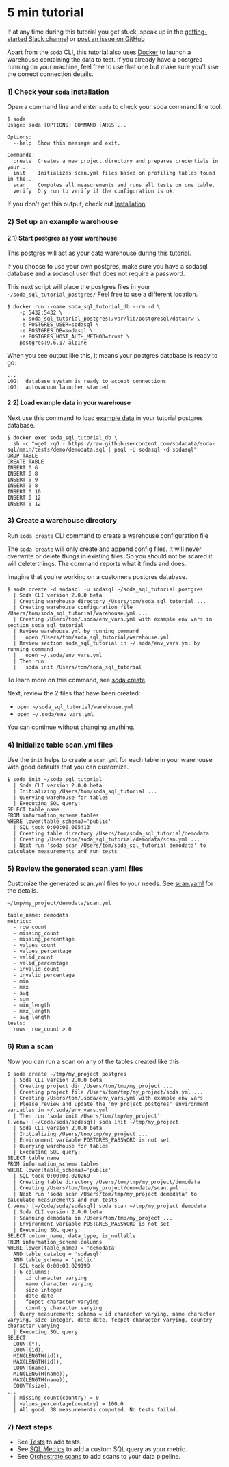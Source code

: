 # 5 min tutorial

If at any time during this tutorial you get stuck, speak up 
in the [getting-started Slack channel](slack://channel?id=C01HYL8V64C&team=T01HBMYM59V) or 
[post an issue on GitHub](https://github.com/sodadata/soda-sql/issues/new)

Apart from the `soda` CLI, this tutorial also uses  [Docker](https://docs.docker.com/get-docker/) 
to launch a warehouse containing the data to test. If you already have a postgres 
running on your machine, feel free to use that one but make sure you'll use the correct connection 
details.

### 1\) Check your `soda` installation 

Open a command line and enter `soda` to check your soda command line tool.

```
$ soda
Usage: soda [OPTIONS] COMMAND [ARGS]...

Options:
  --help  Show this message and exit.

Commands:
  create  Creates a new project directory and prepares credentials in your...
  init    Initializes scan.yml files based on profiling tables found in the...
  scan    Computes all measurements and runs all tests on one table.
  verify  Dry run to verify if the configuration is ok.
```

If you don't get this output, check out [Installation](installation.md)

### 2) Set up an example warehouse 

#### 2.1) Start postgres as your warehouse

This postgres will act as your data warehouse during this tutorial.

If you choose to use your own postgres, make sure you have a sodasql database 
and a sodasql user that does not require a password.   

This next script will place the postgres files in your `~/soda_sql_tutorial_postgres/`
Feel free to use a different location.  

```shell script
$ docker run --name soda_sql_tutorial_db --rm -d \
    -p 5432:5432 \
    -v soda_sql_tutorial_postgres:/var/lib/postgresql/data:rw \
    -e POSTGRES_USER=sodasql \
    -e POSTGRES_DB=sodasql \
    -e POSTGRES_HOST_AUTH_METHOD=trust \
    postgres:9.6.17-alpine
```

When you see output like this, it means your postgres database is ready to go:
```
...
LOG:  database system is ready to accept connections
LOG:  autovacuum launcher started
```

#### 2.2\) Load example data in your warehouse

Next use this command to load [example data](https://github.com/sodadata/soda-sql/blob/main/tests/demo/demodata.sql) 
in your tutorial postgres database.

```
$ docker exec soda_sql_tutorial_db \
  sh -c "wget -qO - https://raw.githubusercontent.com/sodadata/soda-sql/main/tests/demo/demodata.sql | psql -U sodasql -d sodasql"
DROP TABLE
CREATE TABLE
INSERT 0 6
INSERT 0 8
INSERT 0 9
INSERT 0 8
INSERT 0 10
INSERT 0 12
INSERT 0 12
```

### 3\) Create a warehouse directory 

Run `soda create` CLI command to create a warehouse configuration file

The `soda create` will only create and append config files.  It will 
never overwrite or delete things in existing files. So you should not be scared 
it will delete things.  The command reports what it finds and does.

Imagine that you're working on a customers postgres database. 

```
$ soda create -d sodasql -u sodasql ~/soda_sql_tutorial postgres
  | Soda CLI version 2.0.0 beta
  | Creating warehouse directory /Users/tom/soda_sql_tutorial ...
  | Creating warehouse configuration file /Users/tom/soda_sql_tutorial/warehouse.yml ...
  | Creating /Users/tom/.soda/env_vars.yml with example env vars in section soda_sql_tutorial
  | Review warehouse.yml by running command
  |   open /Users/tom/soda_sql_tutorial/warehouse.yml
  | Review section soda_sql_tutorial in ~/.soda/env_vars.yml by running command
  |   open ~/.soda/env_vars.yml
  | Then run
  |   soda init /Users/tom/soda_sql_tutorial
```

To learn more on this command, see [soda create](cli.md#create) 

Next, review the 2 files that have been created: 
 * `open ~/soda_sql_tutorial/warehouse.yml`
 * `open ~/.soda/env_vars.yml`
 
You can continue without changing anything.

### 4\) Initialize table scan.yml files 

Use the `init` helps to create a `scan.yml` for each table in your warehouse
with good defaults that you can customize.

```
$ soda init ~/soda_sql_tutorial
  | Soda CLI version 2.0.0 beta
  | Initializing /Users/tom/soda_sql_tutorial ...
  | Querying warehouse for tables
  | Executing SQL query: 
SELECT table_name 
FROM information_schema.tables 
WHERE lower(table_schema)='public'
  | SQL took 0:00:00.005413
  | Creating table directory /Users/tom/soda_sql_tutorial/demodata
  | Creating /Users/tom/soda_sql_tutorial/demodata/scan.yml ...
  | Next run 'soda scan /Users/tom/soda_sql_tutorial demodata' to calculate measurements and run tests
```

### 5\) Review the generated scan.yaml files

Customize the generated scan.yml files to your needs.  See [scan.yaml](scan.md) 
for the details.

`~/tmp/my_project/demodata/scan.yml`
```
table_name: demodata
metrics:
  - row_count
  - missing_count
  - missing_percentage
  - values_count
  - values_percentage
  - valid_count
  - valid_percentage
  - invalid_count
  - invalid_percentage
  - min
  - max
  - avg
  - sum
  - min_length
  - max_length
  - avg_length
tests:
  rows: row_count > 0
```

### 6\) Run a scan 

Now you can run a scan on any of the tables created like this:

```
$ soda create ~/tmp/my_project postgres
  | Soda CLI version 2.0.0 beta
  | Creating project dir /Users/tom/tmp/my_project ...
  | Creating project file /Users/tom/tmp/my_project/soda.yml ...
  | Creating /Users/tom/.soda/env_vars.yml with example env vars
  | Please review and update the 'my_project_postgres' environment variables in ~/.soda/env_vars.yml
  | Then run 'soda init /Users/tom/tmp/my_project'
(.venv) [~/Code/soda/sodasql] soda init ~/tmp/my_project 
  | Soda CLI version 2.0.0 beta
  | Initializing /Users/tom/tmp/my_project ...
  | Environment variable POSTGRES_PASSWORD is not set
  | Querying warehouse for tables
  | Executing SQL query: 
SELECT table_name 
FROM information_schema.tables 
WHERE lower(table_schema)='public'
  | SQL took 0:00:00.020269
  | Creating table directory /Users/tom/tmp/my_project/demodata
  | Creating /Users/tom/tmp/my_project/demodata/scan.yml ...
  | Next run 'soda scan /Users/tom/tmp/my_project demodata' to calculate measurements and run tests
(.venv) [~/Code/soda/sodasql] soda scan ~/tmp/my_project demodata
  | Soda CLI version 2.0.0 beta
  | Scanning demodata in /Users/tom/tmp/my_project ...
  | Environment variable POSTGRES_PASSWORD is not set
  | Executing SQL query: 
SELECT column_name, data_type, is_nullable 
FROM information_schema.columns 
WHERE lower(table_name) = 'demodata' 
  AND table_catalog = 'sodasql' 
  AND table_schema = 'public'
  | SQL took 0:00:00.029199
  | 6 columns:
  |   id character varying 
  |   name character varying 
  |   size integer 
  |   date date 
  |   feepct character varying 
  |   country character varying 
  | Query measurement: schema = id character varying, name character varying, size integer, date date, feepct character varying, country character varying
  | Executing SQL query: 
SELECT 
  COUNT(*),
  COUNT(id),
  MIN(LENGTH(id)),
  MAX(LENGTH(id)),
  COUNT(name),
  MIN(LENGTH(name)),
  MAX(LENGTH(name)),
  COUNT(size),
...
  | missing_count(country) = 0
  | values_percentage(country) = 100.0
  | All good. 38 measurements computed. No tests failed.
```

### 7\) Next steps

* See [Tests](tests.md) to add tests.
* See [SQL Metrics](sql_metrics.md) to add a custom SQL query as your metric.
* See [Orchestrate scans](orchestrate_scans.md) to add scans to your data pipeline.
